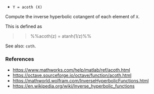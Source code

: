 - `Y = acoth (X)`

Compute the inverse hyperbolic cotangent of each element of `X`.

This is defined as

> > %%acoth(z) = atanh(1/z)%%

See also: `coth`.

### References

- https://www.mathworks.com/help/matlab/ref/acoth.html
- https://octave.sourceforge.io/octave/function/acoth.html
- https://mathworld.wolfram.com/InverseHyperbolicFunctions.html
- https://en.wikipedia.org/wiki/Inverse_hyperbolic_functions

